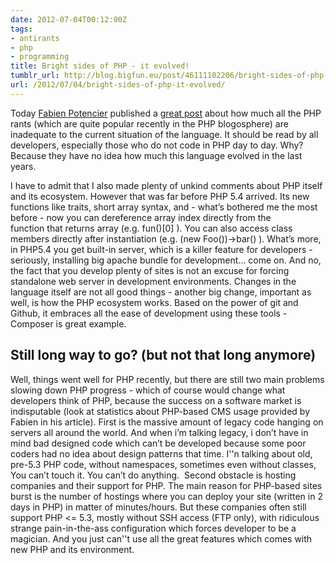 ```yaml
---
date: 2012-07-04T00:12:00Z
tags:
- antirants
- php
- programming
title: Bright sides of PHP - it evolved!
tumblr_url: http://blog.bigfun.eu/post/46111102206/bright-sides-of-php-it-evolved
url: /2012/07/04/bright-sides-of-php-it-evolved/
---
```


Today [Fabien Potencier](https://twitter.com/fabpot) published a [great post](http://fabien.potencier.org/php-is-much-better-than-you-think.html) about how much all the PHP rants (which are quite popular recently in the PHP blogosphere) are inadequate to the current situation of the language. It should be read by all developers, especially those who do not code in PHP day to day. Why? Because they have no idea how much this language evolved in the last years.

I have to admit that I also made plenty of unkind comments about PHP itself and its ecosystem. However that was far before PHP 5.4 arrived. Its new functions like traits, short array syntax, and - what’s bothered me the most before - now you can dereference array index directly from the function that returns array (e.g. fun()[0] ). You can also access class members directly after instantiation (e.g. (new Foo())->bar() ). What’s more, in PHP5.4 you get built-in server, which is a killer feature for developers - seriously, installing big apache bundle for development… come on. And no, the fact that you develop plenty of sites is not an excuse for forcing standalone web server in development environments.
Changes in the language itself are not all good things - another big change, important as well, is how the PHP ecosystem works. Based on the power of git and Github, it embraces all the ease of development using these tools - Composer is great example.

## Still long way to go? (but not that long anymore)
Well, things went well for PHP recently, but there are still two main problems slowing down PHP progress - which of course would change what developers think of PHP, because the success on a software market is indisputable (look at statistics about PHP-based CMS usage provided by Fabien in his article).
First is the massive amount of legacy code hanging on servers all around the world. And when i’m talking legacy, i don’t have in mind bad designed code which can’t be developed because some poor coders had no idea about design patterns that time. I''n talking about old, pre-5.3 PHP code, without namespaces, sometimes even without classes, You can’t touch it. You can’t do anything. 
Second obstacle is hosting companies and their support for PHP. The main reason for PHP-based sites burst is the number of hostings where you can deploy your site (written in 2 days in PHP) in matter of minutes/hours. But these companies often still support PHP <= 5.3, mostly without SSH access (FTP only), with ridiculous strange pain-in-the-ass configuration which forces developer to be a magician. And you just can''t use all the great features which comes with new PHP and its environment.
